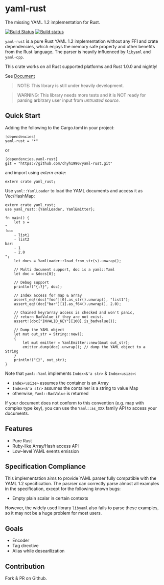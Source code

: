 # yaml-rust

The missing YAML 1.2 implementation for Rust.

[![Build Status](https://travis-ci.org/chyh1990/yaml-rust.svg?branch=master)](https://travis-ci.org/chyh1990/yaml-rust)
[![Build status](https://ci.appveyor.com/api/projects/status/scf47535ckp4ylg4?svg=true)](https://ci.appveyor.com/project/chyh1990/yaml-rust)

`yaml-rust` is a pure Rust YAML 1.2 implementation without
any FFI and crate dependencies, which enjoys the memory safe 
property and other benefits from the Rust language. 
The parser is heavily influenced by `libyaml` and `yaml-cpp`.

This crate works on all Rust supported platforms and
Rust 1.0.0 and nightly!

See [Document](http://chyh1990.github.io/yaml-rust/doc/yaml_rust/)

> NOTE: This library is still under heavily development.

> WARNING: This library needs more tests and it is NOT ready for
> parsing arbitrary user input from *untrusted source*.

## Quick Start

Adding the following to the Cargo.toml in your project:

```
[dependencies]
yaml-rust = "*"
```

or

```
[dependencies.yaml-rust]
git = "https://github.com/chyh1990/yaml-rust.git"
```

and import using *extern crate*:

```.rust
extern crate yaml_rust;
```

Use `yaml::YamlLoader` to load the YAML documents and access it
as Vec/HashMap:

```.rust
extern crate yaml_rust;
use yaml_rust::{YamlLoader, YamlEmitter};

fn main() {
    let s =
"
foo:
    - list1
    - list2
bar:
    - 1
    - 2.0
";
    let docs = YamlLoader::load_from_str(s).unwrap();

    // Multi document support, doc is a yaml::Yaml
    let doc = &docs[0];

    // Debug support
    println!("{:?}", doc);

    // Index access for map & array
    assert_eq!(doc["foo"][0].as_str().unwrap(), "list1");
    assert_eq!(doc["bar"][1].as_f64().unwrap(), 2.0);

    // Chained key/array access is checked and won't panic,
    // return BadValue if they are not exist.
    assert!(doc["INVALID_KEY"][100].is_badvalue());
    
    // Dump the YAML object
    let mut out_str = String::new();
    {
        let mut emitter = YamlEmitter::new(&mut out_str);
        emitter.dump(doc).unwrap(); // dump the YAML object to a String
    }
    println!("{}", out_str);
}
```

Note that `yaml::Yaml` implements `Index<&'a str>` & `Index<usize>`:

* `Index<usize>` assumes the container is an Array
* `Index<&'a str>` assumes the container is a string to value Map
* otherwise, `Yaml::BadValue` is returned

If your document does not conform to this convention (e.g. map with
complex type key), you can use the `Yaml::as_XXX` family API to access your
documents.

## Features

* Pure Rust
* Ruby-like Array/Hash access API
* Low-level YAML events emission

## Specification Compliance

This implementation aims to provide YAML parser fully compatible with
the YAML 1.2 specification. The pasrser can correctly parse almost all
examples in the specification, except for the following known bugs:

* Empty plain scalar in certain contexts

However, the widely used library `libyaml` also fails to parse these examples,
so it may not be a huge problem for most users. 

## Goals

* Encoder
* Tag directive
* Alias while desearilization

## Contribution

Fork & PR on Github.
